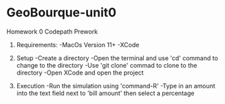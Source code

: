 # GeoBourque-unit0
Homework 0 Codepath Prework

1. Requirements:
    -MacOs Version 11+
    -XCode

2. Setup
    -Create a directory
    -Open the terminal and use 'cd' command to change to the directory
    -Use 'git clone' commad to clone to the directory
    -Open XCode and open the project
    
3. Execution
    -Run the  simulation using 'command-R'
    -Type in an amount into the text field next to 'bill amount' then select a percentage
